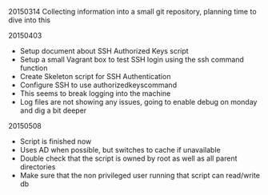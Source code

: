 20150314
Collecting information into a small git repository, planning time to dive into this

20150403
* Setup document about SSH Authorized Keys script
* Setup a small Vagrant box to test SSH login using the ssh command function
* Create Skeleton script for SSH Authentication
* Configure SSH to use authorizedkeyscommand
* This seems to break logging into the machine
* Log files are not showing any issues, going to enable debug on monday and dig a bit deeper

20150508
* Script is finished now
* Uses AD when possible, but switches to cache if unavailable
* Double check that the script is owned by root as well as all parent directories
* Make sure that the non privileged user running that script can read/write db


